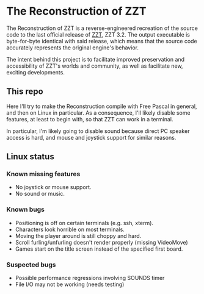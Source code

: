 # The Reconstruction of ZZT

The Reconstruction of ZZT is a reverse-engineered recreation of the source code to the last official release of
[ZZT](https://museumofzzt.com/about-zzt), ZZT 3.2. The output executable is byte-for-byte identical with said
release, which means that the source code accurately represents the original engine's behavior.

The intent behind this project is to facilitate improved preservation and accessibility of ZZT's worlds and community,
as well as facilitate new, exciting developments.

## This repo

Here I'll try to make the Reconstruction compile with Free Pascal in general,
and then on Linux in particular. As a consequence, I'll likely disable some
features, at least to begin with, so that ZZT can work in a terminal.

In particular, I'm likely going to disable sound because direct PC speaker
access is hard, and mouse and joystick support for similar reasons.

## Linux status

### Known missing features

- No joystick or mouse support.
- No sound or music.

### Known bugs

- Positioning is off on certain terminals (e.g. ssh, xterm).
- Characters look horrible on most terminals.
- Moving the player around is still choppy and hard.
- Scroll furling/unfurling doesn't render properly (missing VideoMove)
- Games start on the title screen instead of the specified first board.

### Suspected bugs

- Possible performance regressions involving SOUNDS timer
- File I/O may not be working (needs testing)
